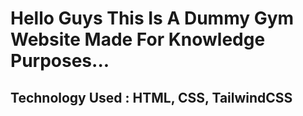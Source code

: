 <h1>Hello Guys This Is A Dummy Gym Website Made For Knowledge Purposes...</h1>
<h2>Technology Used : HTML, CSS, TailwindCSS</h2>

